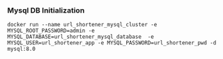 ### Mysql DB Initialization

```
docker run --name url_shortener_mysql_cluster -e MYSQL_ROOT_PASSWORD=admin -e MYSQL_DATABASE=url_shortener_mysql_database  -e MYSQL_USER=url_shortener_app -e MYSQL_PASSWORD=url_shortener_pwd -d mysql:8.0
```
